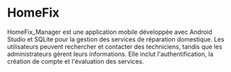 # HomeFix
HomeFix_Manager est une application mobile développée avec Android Studio et SQLite pour la gestion des services de réparation domestique. Les utilisateurs peuvent rechercher et contacter des techniciens, tandis que les administrateurs gèrent leurs informations. Elle inclut l'authentification, la création de compte et l'évaluation des services.
